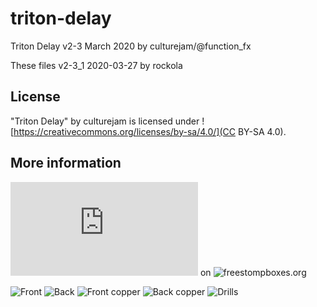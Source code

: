 # triton-delay

Triton Delay v2-3 March 2020 by culturejam/@function_fx

These files v2-3_1 2020-03-27 by rockola

## License

"Triton Delay" by culturejam is licensed under ![https://creativecommons.org/licenses/by-sa/4.0/](CC BY-SA 4.0).

## More information

![Triton Delay - Adding the "Glide" from EchoCzar to PT2399](https://www.freestompboxes.org/viewtopic.php?f=13&t=30501) on ![freestompboxes.org](https://www.freestompboxes.org/)

![Front](https://raw.githubusercontent.com/rockola/triton-delay/master/images/triton-delay-front.png)
![Back](https://raw.githubusercontent.com/rockola/triton-delay/master/images/triton-delay-back.png)
![Front copper](https://raw.githubusercontent.com/rockola/triton-delay/master/images/triton-delay-copper-front.png)
![Back copper](https://raw.githubusercontent.com/rockola/triton-delay/master/images/triton-delay-copper-back.png)
![Drills](https://raw.githubusercontent.com/rockola/triton-delay/master/images/triton-delay-drills.png)
